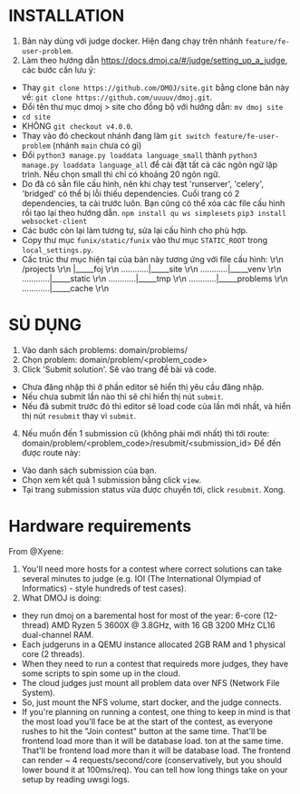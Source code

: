 # INSTALLATION

1. Bản này dùng với judge docker. Hiện đang chạy trên nhánh `feature/fe-user-problem`.
2. Làm theo hướng dẫn https://docs.dmoj.ca/#/judge/setting_up_a_judge, các bước cần lưu ý:

- Thay `git clone https://github.com/DMOJ/site.git` bằng clone bản này về: `git clone https://github.com/uuuuv/dmoj.git`.
- Đổi tên thư mục dmoj > site cho đồng bộ với hướng dẫn: `mv dmoj site`
- `cd site`
- KHÔNG `git checkout v4.0.0`.
- Thay vào đó checkout nhánh đang làm `git switch feature/fe-user-problem` (nhánh `main` chưa có gì)
- Đổi `python3 manage.py loaddata language_small` thành `python3 manage.py loaddata language_all` để cài đặt tất cả các ngôn ngữ lập trình. Nếu chọn small thì chỉ có khoảng 20 ngôn ngữ.
- Do đã có sẵn file cấu hình, nên khi chạy test 'runserver', 'celery', 'bridged' có thể bị lỗi thiếu dependencies. Cuối trang có 2 dependencies, ta cài trước luôn. Bạn cũng có thể xóa các file cấu hình rồi tạo lại theo hướng dẫn.
  `npm install qu ws simplesets`
  `pip3 install websocket-client`
- Các bước còn lại làm tương tự, sửa lại cấu hình cho phù hợp.
- Copy thư mục `funix/static/funix` vào thư mục `STATIC_ROOT` trong `local_settings.py`.
- Cấc trúc thư mục hiện tại của bản này tương ứng với file cấu hình: \\r\\n
  /projects \\r\\n
  |\_\_\_\_\_foj \\r\\n
  ............|\_\_\_\_\_site \\r\\n
  ............|\_\_\_\_\_venv \\r\\n
  ............|\_\_\_\_\_static \\r\\n
  ............|\_\_\_\_\_tmp \\r\\n
  ............|\_\_\_\_\_problems \\r\\n
  ............|\_\_\_\_\_cache \\r\\n

# SỦ DỤNG

1. Vào danh sách problems: domain/problems/
2. Chọn problem: domain/problem/<problem_code>
3. Click 'Submit solution'. Sẽ vào trang đề bài và code.

- Chưa đăng nhập thì ở phần editor sẽ hiển thị yêu cầu đăng nhập.
- Nếu chưa submit lần nào thì sẽ chỉ hiển thị nút `submit`.
- Nếu đã submit trước đó thì editor sẽ load code của lần mới nhất, và hiển thị nút `resubmit` thay vì `submit`.

4. Nếu muốn đến 1 submission cũ (không phải mới nhất) thì tới route:  
   domain/problem/<problem_code>/resubmit/<submission_id>
   Để đến được route này:

- Vào danh sách submission của bạn.
- Chọn xem kết quả 1 submission bằng click `view`.
- Tại trang submission status vừa được chuyển tới, click `resubmit`. Xong.

# Hardware requirements

From @Xyene:

1. You'll need more hosts for a contest where correct solutions can take several minutes to judge (e.g. IOI (The International Olympiad of Informatics) - style hundreds of test cases).
2. What DMOJ is doing:

- they run dmoj on a baremental host for most of the year:
  6-core (12-thread) AMD Ryzen 5 3600X @ 3.8GHz, with 16 GB 3200 MHz CL16 dual-channel RAM.
- Each judgeruns in a QEMU instance allocated 2GB RAM and 1 physical core (2 threads).
- When they need to run a contest that requireds more judges, they have some scripts to spin some up in the cloud.
- The cloud judges just mount all problem data over NFS (Network File System).
- So, just mount the NFS volume, start docker, and the judge connects.
- If you're planning on running a contest, one thing to keep in mind is that the most load you'll face be at the start of the contest, as everyone rushes to hit the "Join contest" button at the same time. That'll be frontend load more than it will be database load. ton at the same time. That'll be frontend load more than it will be database load. The frontend can render ~ 4 requests/second/core (conservatively, but you should lower bound it at 100ms/req). You can tell how long things take on your setup by reading uwsgi logs.
